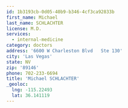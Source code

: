 ```yaml
---
id: 1b3193cb-0d05-40b9-b346-4cf3ca92833b
first_name: Michael
last_name: SCHLACHTER
license: M.D.
services:
  - internal-medicine
category: doctors
address: '6600 W Charleston Blvd   Ste 130'
city: 'Las Vegas'
state: NV
zip: '89146'
phone: 702-233-6694
title: 'Michael SCHLACHTER'
_geoloc:
  lng: -115.22493
  lat: 36.141119
---
```

